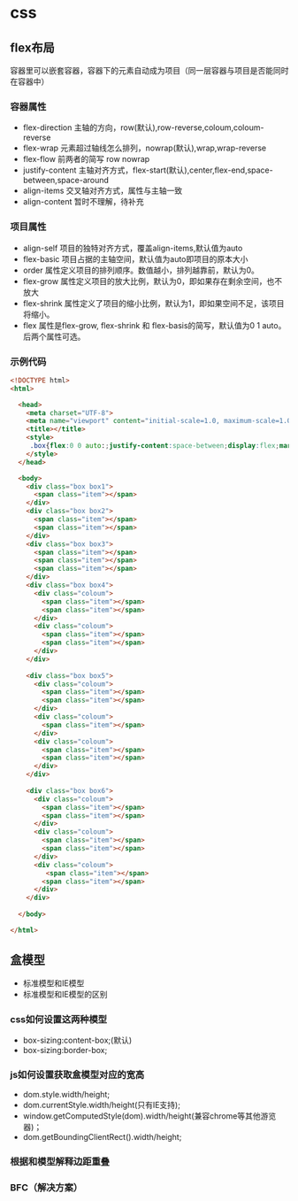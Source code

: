 # css
## flex布局
容器里可以嵌套容器，容器下的元素自动成为项目（同一层容器与项目是否能同时在容器中）
### 容器属性
* flex-direction 主轴的方向，row(默认),row-reverse,coloum,coloum-reverse
* flex-wrap 元素超过轴线怎么排列，nowrap(默认),wrap,wrap-reverse
* flex-flow 前两者的简写 row nowrap
* justify-content 主轴对齐方式，flex-start(默认),center,flex-end,space-between,space-around
* align-items 交叉轴对齐方式，属性与主轴一致
* align-content 暂时不理解，待补充
### 项目属性
* align-self 项目的独特对齐方式，覆盖align-items,默认值为auto
* flex-basic 项目占据的主轴空间，默认值为auto即项目的原本大小
* order 属性定义项目的排列顺序。数值越小，排列越靠前，默认为0。
* flex-grow 属性定义项目的放大比例，默认为0，即如果存在剩余空间，也不放大
* flex-shrink 属性定义了项目的缩小比例，默认为1，即如果空间不足，该项目将缩小。
* flex 属性是flex-grow, flex-shrink 和 flex-basis的简写，默认值为0 1 auto。后两个属性可选。
### 示例代码
``` html
<!DOCTYPE html>
<html>

  <head>
    <meta charset="UTF-8">
    <meta name="viewport" content="initial-scale=1.0, maximum-scale=1.0, user-scalable=no" />
    <title></title>
    <style>
     .box{flex:0 0 auto:;justify-content:space-between;display:flex;margin:16px;padding:4px;background-color:#e7e7e7;width:104px;height:104px;object-fit:contain;box-shadow:inset 0 5px white, inset 0 -5px #bbb, inset 5px 0 #d7d7d7, inset -5px 0 #d7d7d7;border-radius:10%}.item{display:block;width:24px;height:24px;border-radius:50%;margin:4px;background-color:#333;box-shadow:inset 0 3px #111, inset 0 -3px #555}.box1{justify-content:center;align-items:center}.box2 > .item:nth-child(2){align-self:flex-end}.box3 > .item:nth-of-type(2){align-self:center}.box3 > .item:nth-of-type(3){align-self:flex-end}.box4{flex-wrap:wrap}.coloum{display:flex;flex-basis:100%;justify-content:space-between}.box4 > .coloum:nth-of-type(2){align-items:flex-end}.box5{flex-wrap:wrap}.box5 > .coloum:nth-of-type(2){justify-content:center;align-items:center}.box6{flex-wrap:wrap}body{display:flex;justify-content:center;flex-wrap:wrap}
    </style>
  </head>

  <body>
    <div class="box box1">
      <span class="item"></span>
    </div>
    <div class="box box2">
      <span class="item"></span>
      <span class="item"></span>
    </div>
    <div class="box box3">
      <span class="item"></span>
      <span class="item"></span>
      <span class="item"></span>
    </div>
    <div class="box box4">
      <div class="coloum">
        <span class="item"></span>
        <span class="item"></span>
      </div>
      <div class="coloum">
        <span class="item"></span>
        <span class="item"></span>
      </div>
    </div>
    
    <div class="box box5">
      <div class="coloum">
        <span class="item"></span>
        <span class="item"></span>
      </div>
      <div class="coloum">
        <span class="item"></span>
      </div>
      <div class="coloum">
        <span class="item"></span>
        <span class="item"></span>
      </div>
    </div>
    
    <div class="box box6">
      <div class="coloum">
        <span class="item"></span>
        <span class="item"></span>
      </div>
      <div class="coloum">
        <span class="item"></span>
        <span class="item"></span>
      </div>
      <div class="coloum">
         <span class="item"></span>
        <span class="item"></span>
      </div>
    </div>
    
  </body>

</html>
```
## 盒模型
* 标准模型和IE模型
* 标准模型和IE模型的区别
### css如何设置这两种模型
* box-sizing:content-box;(默认)
* box-sizing:border-box;
### js如何设置获取盒模型对应的宽高
* dom.style.width/height;
* dom.currentStyle.width/height(只有IE支持);
* window.getComputedStyle(dom).width/height(兼容chrome等其他游览器)；
* dom.getBoundingClientRect().width/height;
### 根据和模型解释边距重叠
 
### BFC（解决方案）
